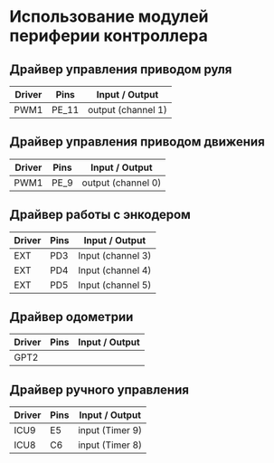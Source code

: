 # Использование модулей периферии контроллера

## Драйвер управления приводом руля 
Driver | Pins | Input / Output
-------|------|-------
  PWM1 | PE_11 |output (channel 1)


## Драйвер управления приводом движения 
Driver | Pins | Input / Output
-------|------|-------
  PWM1 | PE_9 |output (channel 0)

## Драйвер работы с энкодером
Driver | Pins | Input / Output
-------|------|-------
   EXT |  PD3 | Input (channel 3)
   EXT |  PD4 | Input (channel 4)
   EXT |  PD5 | Input (channel 5)

## Драйвер одометрии
Driver | Pins | Input / Output
-------|------|-------
  GPT2 |	  | 

## Драйвер ручного управления
Driver | Pins | Input / Output
-------|------|-------
ICU9 | E5 | input (Timer 9)
ICU8 | C6 | input (Timer 8)

